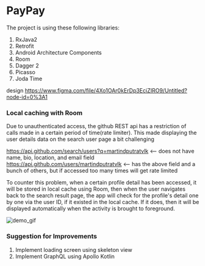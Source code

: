 # PayPay
The project is using these following libraries:
1. RxJava2
2. Retrofit
3. Android Architecture Components
4. Room
5. Dagger 2
6. Picasso
7. Joda Time

design https://www.figma.com/file/4Xo1OAr0kErDp3EciZIRO9/Untitled?node-id=0%3A1

### Local caching with Room
Due to unauthenticated access, the github REST api has a restriction of calls made in a certain period of time(rate limiter). This made displaying the user details data on the search user page a bit challenging

https://api.github.com/search/users?q=martindputratvlk <-- does not have name, bio, location, and email field
https://api.github.com/users/martindputratvlk <-- has the above field and a bunch of others, but if accessed too many times will get rate limited

To counter this problem, when a certain profile detail has been accessed, it will be stored in local cache using Room, then when the user navigates back to the search result page, the app will check for the profile's detail one by one via the user ID, if it existed in the local cache. If it does, then it will be displayed automatically when the activity is brought to foreground.

![demo_gif](https://user-images.githubusercontent.com/38455025/151808890-59f1d38f-e66c-4fc6-8575-dc7214a1bd1e.gif)


### Suggestion for Improvements
1. Implement loading screen using skeleton view
2. Implement GraphQL using Apollo Kotlin
